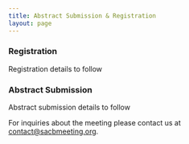 ```yaml
---
title: Abstract Submission & Registration
layout: page
---
```


### Registration

Registration details to follow

### Abstract Submission

Abstract submission details to follow


For inquiries about the meeting please contact us at [contact@sacbmeeting.org](mailto:contact@sacbmeeting.org).
